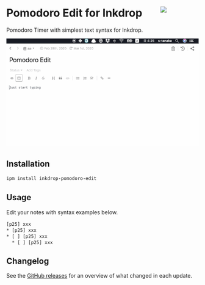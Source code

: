 # <img src="https://raw.githubusercontent.com/seachicken/pomodoro-edit-core/master/.github/logo.png" align="right" width="100"> Pomodoro Edit for Inkdrop

Pomodoro Timer with simplest text syntax for Inkdrop.

![Demonstration](https://github.com//seachicken/inkdrop-pomodoro-edit/blob/master/.github/demo.gif?raw=true)

## Installation

```sh
ipm install inkdrop-pomodoro-edit
```

## Usage

Edit your notes with syntax examples below.

```
[p25] xxx
* [p25] xxx
* [ ] [p25] xxx
  * [ ] [p25] xxx
```

## Changelog

See the [GitHub releases](https://github.com/seachicken/inkdrop-pomodoro-edit/releases) for an overview of what changed in each update.
